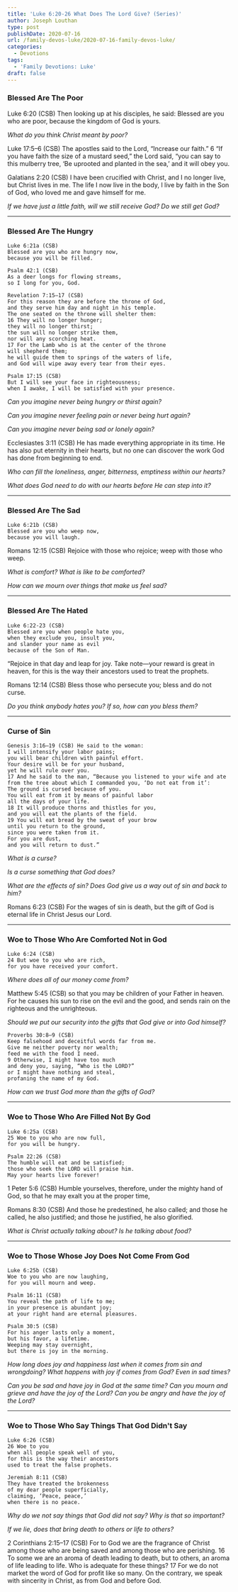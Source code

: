 ```yaml
---
title: 'Luke 6:20-26 What Does The Lord Give? (Series)'
author: Joseph Louthan
type: post
publishDate: 2020-07-16
url: /family-devos-luke/2020-07-16-family-devos-luke/
categories:
  - Devotions
tags:
  - 'Family Devotions: Luke'
draft: false
---
```


### Blessed Are The Poor


Luke 6:20 (CSB) Then looking up at his disciples, he said: 
      Blessed are you who are poor, 
      because the kingdom of God is yours. 

*What do you think Christ meant by poor?*

Luke 17:5–6 (CSB) The apostles said to the Lord, “Increase our faith.” 6 “If you have faith the size of a mustard seed,” the Lord said, “you can say to this mulberry tree, ‘Be uprooted and planted in the sea,’ and it will obey you.

Galatians 2:20 (CSB) I have been crucified with Christ, and I no longer live, but Christ lives in me. The life I now live in the body, I live by faith in the Son of God, who loved me and gave himself for me.

*If we have just a little faith, will we still receive God? Do we still get God?*

------

### Blessed Are The Hungry

    Luke 6:21a (CSB) 
    Blessed are you who are hungry now, 
    because you will be filled.

    Psalm 42:1 (CSB)
    As a deer longs for flowing streams, 
    so I long for you, God.

    Revelation 7:15–17 (CSB)
    For this reason they are before the throne of God, 
    and they serve him day and night in his temple. 
    The one seated on the throne will shelter them: 
    16 They will no longer hunger; 
    they will no longer thirst; 
    the sun will no longer strike them, 
    nor will any scorching heat. 
    17 For the Lamb who is at the center of the throne 
    will shepherd them; 
    he will guide them to springs of the waters of life, 
    and God will wipe away every tear from their eyes.

    Psalm 17:15 (CSB)
    But I will see your face in righteousness; 
    when I awake, I will be satisfied with your presence.

*Can you imagine never being hungry or thirst again?*

*Can you imagine never feeling pain or never being hurt again?*

*Can you imagine never being sad or lonely again?*

Ecclesiastes 3:11 (CSB) He has made everything appropriate in its time. He has also put eternity in their hearts, but no one can discover the work God has done from beginning to end.

*Who can fill the loneliness, anger, bitterness, emptiness within our hearts?*

*What does God need to do with our hearts before He can step into it?*

------

### Blessed Are The Sad

    Luke 6:21b (CSB)
    Blessed are you who weep now, 
    because you will laugh.

Romans 12:15 (CSB) Rejoice with those who rejoice; weep with those who weep.

*What is comfort? What is like to be comforted?*

*How can we mourn over things that make us feel sad?*

------

### Blessed Are The Hated

    Luke 6:22-23 (CSB)
    Blessed are you when people hate you, 
    when they exclude you, insult you, 
    and slander your name as evil 
    because of the Son of Man.

“Rejoice in that day and leap for joy. Take note—your reward is great in heaven, for this is the way their ancestors used to treat the prophets.

Romans 12:14 (CSB) Bless those who persecute you; bless and do not curse.

*Do you think anybody hates you? If so, how can you bless them?*

------

### Curse of Sin

    Genesis 3:16–19 (CSB) He said to the woman: 
    I will intensify your labor pains; 
    you will bear children with painful effort. 
    Your desire will be for your husband, 
    yet he will rule over you. 
    17 And he said to the man, “Because you listened to your wife and ate from the tree about which I commanded you, ‘Do not eat from it’: 
    The ground is cursed because of you. 
    You will eat from it by means of painful labor 
    all the days of your life. 
    18 It will produce thorns and thistles for you, 
    and you will eat the plants of the field. 
    19 You will eat bread by the sweat of your brow 
    until you return to the ground, 
    since you were taken from it. 
    For you are dust, 
    and you will return to dust.”

*What is a curse?*

*Is a curse something that God does?*

*What are the effects of sin? Does God give us a way out of sin and back to him?*

Romans 6:23 (CSB) For the wages of sin is death, but the gift of God is eternal life in Christ Jesus our Lord.

------

### Woe to Those Who Are Comforted Not in God

    Luke 6:24 (CSB)
    24 But woe to you who are rich, 
    for you have received your comfort. 

*Where does all of our money come from?*

Matthew 5:45 (CSB) so that you may be children of your Father in heaven. For he causes his sun to rise on the evil and the good, and sends rain on the righteous and the unrighteous.

*Should we put our security into the gifts that God give or into God himself?*

    Proverbs 30:8–9 (CSB)
    Keep falsehood and deceitful words far from me. 
    Give me neither poverty nor wealth; 
    feed me with the food I need. 
    9 Otherwise, I might have too much 
    and deny you, saying, “Who is the LORD?” 
    or I might have nothing and steal, 
    profaning the name of my God.

*How can we trust God more than the gifts of God?*

------

### Woe to Those Who Are Filled Not By God

    Luke 6:25a (CSB)
    25 Woe to you who are now full, 
    for you will be hungry. 

    Psalm 22:26 (CSB)
    The humble will eat and be satisfied; 
    those who seek the LORD will praise him. 
    May your hearts live forever!

1 Peter 5:6 (CSB) Humble yourselves, therefore, under the mighty hand of God, so that he may exalt you at the proper time,

Romans 8:30 (CSB) And those he predestined, he also called; and those he called, he also justified; and those he justified, he also glorified.

*What is Christ actually talking about? Is he talking about food?*

------

### Woe to Those Whose Joy Does Not Come From God

    Luke 6:25b (CSB)
    Woe to you who are now laughing, 
    for you will mourn and weep.

    Psalm 16:11 (CSB)
    You reveal the path of life to me; 
    in your presence is abundant joy; 
    at your right hand are eternal pleasures.

    Psalm 30:5 (CSB)
    For his anger lasts only a moment, 
    but his favor, a lifetime. 
    Weeping may stay overnight, 
    but there is joy in the morning.

*How long does joy and happiness last when it comes from sin and wrongdoing? What happens with joy if comes from God? Even in sad times?*

*Can you be sad and have joy in God at the same time? Can you mourn and grieve and have the joy of the Lord? Can you be angry and have the joy of the Lord?*

------

### Woe to Those Who Say Things That God Didn't Say

    Luke 6:26 (CSB)
    26 Woe to you 
    when all people speak well of you,  
    for this is the way their ancestors
    used to treat the false prophets.

    Jeremiah 8:11 (CSB)
    They have treated the brokenness 
    of my dear people superficially, 
    claiming, ‘Peace, peace,’ 
    when there is no peace.

*Why do we not say things that God did not say? Why is that so important?*

*If we lie, does that bring death to others or life to others?*

2 Corinthians 2:15–17 (CSB) For to God we are the fragrance of Christ among those who are being saved and among those who are perishing. 16 To some we are an aroma of death leading to death, but to others, an aroma of life leading to life. Who is adequate for these things? 17 For we do not market the word of God for profit like so many. On the contrary, we speak with sincerity in Christ, as from God and before God.

